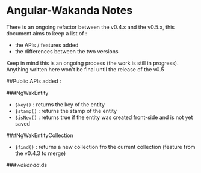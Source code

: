 Angular-Wakanda Notes
=====================
There is an ongoing refactor between the v0.4.x and the v0.5.x, this document aims to keep a list of :

* the APIs / features added
* the differences between the two versions

Keep in mind this is an ongoing process (the work is still in progress). Anything written here won't be final until the release of the v0.5


##Public APIs added :

###NgWakEntity

* `$key()` : returns the key of the entity
* `$stamp()` : returns the stamp of the entity
* `$isNew()` : returns true if the entity was created front-side and is not yet saved

###NgWakEntityCollection

* `$find()` : returns a new collection fro the current collection (feature from the v0.4.3 to merge)

###$wakanda.$ds